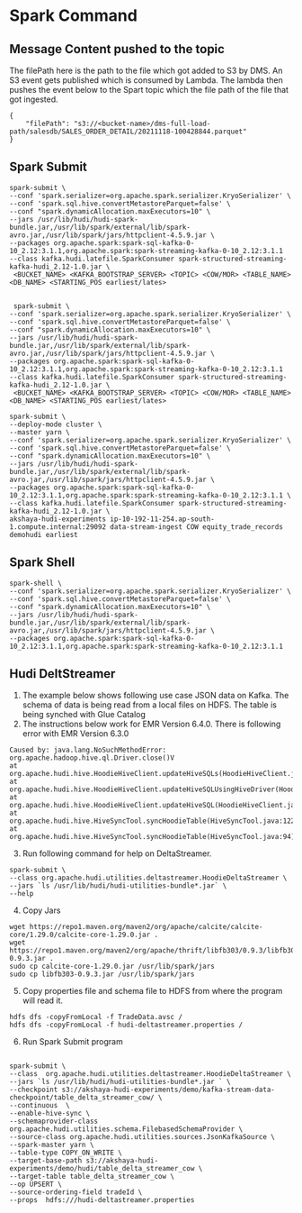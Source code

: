 
# Spark Command
## Message Content pushed to the topic
The filePath here is the path to the file which got added to S3 by DMS. An S3 event gets published which is consumed by Lambda. The lambda then pushes the event below to the Spart topic which the file path of the file that got ingested. 
```
{
    "filePath": "s3://<bucket-name>/dms-full-load-path/salesdb/SALES_ORDER_DETAIL/20211118-100428844.parquet"
}
```

## Spark Submit

```aidl
spark-submit \
--conf 'spark.serializer=org.apache.spark.serializer.KryoSerializer' \
--conf 'spark.sql.hive.convertMetastoreParquet=false' \
--conf "spark.dynamicAllocation.maxExecutors=10" \
--jars /usr/lib/hudi/hudi-spark-bundle.jar,/usr/lib/spark/external/lib/spark-avro.jar,/usr/lib/spark/jars/httpclient-4.5.9.jar \
--packages org.apache.spark:spark-sql-kafka-0-10_2.12:3.1.1,org.apache.spark:spark-streaming-kafka-0-10_2.12:3.1.1
--class kafka.hudi.latefile.SparkConsumer spark-structured-streaming-kafka-hudi_2.12-1.0.jar \
 <BUCKET_NAME> <KAFKA_BOOTSTRAP_SERVER> <TOPIC> <COW/MOR> <TABLE_NAME> <DB_NAME> <STARTING_POS earliest/lates>
 
 
 spark-submit \
--conf 'spark.serializer=org.apache.spark.serializer.KryoSerializer' \
--conf 'spark.sql.hive.convertMetastoreParquet=false' \
--conf "spark.dynamicAllocation.maxExecutors=10" \
--jars /usr/lib/hudi/hudi-spark-bundle.jar,/usr/lib/spark/external/lib/spark-avro.jar,/usr/lib/spark/jars/httpclient-4.5.9.jar \
--packages org.apache.spark:spark-sql-kafka-0-10_2.12:3.1.1,org.apache.spark:spark-streaming-kafka-0-10_2.12:3.1.1
--class kafka.hudi.latefile.SparkConsumer spark-structured-streaming-kafka-hudi_2.12-1.0.jar \
 <BUCKET_NAME> <KAFKA_BOOTSTRAP_SERVER> <TOPIC> <COW/MOR> <TABLE_NAME> <DB_NAME> <STARTING_POS earliest/lates>

spark-submit \
--deploy-mode cluster \
--master yarn \
--conf 'spark.serializer=org.apache.spark.serializer.KryoSerializer' \
--conf 'spark.sql.hive.convertMetastoreParquet=false' \
--conf "spark.dynamicAllocation.maxExecutors=10" \
--jars /usr/lib/hudi/hudi-spark-bundle.jar,/usr/lib/spark/external/lib/spark-avro.jar,/usr/lib/spark/jars/httpclient-4.5.9.jar \
--packages org.apache.spark:spark-sql-kafka-0-10_2.12:3.1.1,org.apache.spark:spark-streaming-kafka-0-10_2.12:3.1.1 \
--class kafka.hudi.latefile.SparkConsumer spark-structured-streaming-kafka-hudi_2.12-1.0.jar \
akshaya-hudi-experiments ip-10-192-11-254.ap-south-1.compute.internal:29092 data-stream-ingest COW equity_trade_records demohudi earliest
```


## Spark Shell
```aidl             
spark-shell \
--conf 'spark.serializer=org.apache.spark.serializer.KryoSerializer' \
--conf 'spark.sql.hive.convertMetastoreParquet=false' \
--conf "spark.dynamicAllocation.maxExecutors=10" \
--jars /usr/lib/hudi/hudi-spark-bundle.jar,/usr/lib/spark/external/lib/spark-avro.jar,/usr/lib/spark/jars/httpclient-4.5.9.jar \
--packages org.apache.spark:spark-sql-kafka-0-10_2.12:3.1.1,org.apache.spark:spark-streaming-kafka-0-10_2.12:3.1.1

```

## Hudi DeltStreamer
1. The example below shows following use case JSON data on Kafka. The schema of data is being read from a local files on HDFS. The table is being synched with Glue Catalog 
2. The instructions below work for EMR Version 6.4.0.
There is following error with EMR Version 6.3.0
```shell
Caused by: java.lang.NoSuchMethodError: org.apache.hadoop.hive.ql.Driver.close()V
at org.apache.hudi.hive.HoodieHiveClient.updateHiveSQLs(HoodieHiveClient.java:417)
at org.apache.hudi.hive.HoodieHiveClient.updateHiveSQLUsingHiveDriver(HoodieHiveClient.java:384)
at org.apache.hudi.hive.HoodieHiveClient.updateHiveSQL(HoodieHiveClient.java:374)
at org.apache.hudi.hive.HiveSyncTool.syncHoodieTable(HiveSyncTool.java:122)
at org.apache.hudi.hive.HiveSyncTool.syncHoodieTable(HiveSyncTool.java:94)
```
3. Run following command for help on DeltaStreamer.
```shell
spark-submit \
--class org.apache.hudi.utilities.deltastreamer.HoodieDeltaStreamer \
--jars `ls /usr/lib/hudi/hudi-utilities-bundle*.jar` \
--help
```   
4. Copy Jars
```shell
wget https://repo1.maven.org/maven2/org/apache/calcite/calcite-core/1.29.0/calcite-core-1.29.0.jar .
wget https://repo1.maven.org/maven2/org/apache/thrift/libfb303/0.9.3/libfb303-0.9.3.jar .
sudo cp calcite-core-1.29.0.jar /usr/lib/spark/jars
sudo cp libfb303-0.9.3.jar /usr/lib/spark/jars
```
5. Copy properties file and schema file to HDFS from where the program will read it. 
```shell
hdfs dfs -copyFromLocal -f TradeData.avsc /
hdfs dfs -copyFromLocal -f hudi-deltastreamer.properties /
```
6. Run Spark Submit program
```shell

spark-submit \
--class  org.apache.hudi.utilities.deltastreamer.HoodieDeltaStreamer \
--jars `ls /usr/lib/hudi/hudi-utilities-bundle*.jar ` \
--checkpoint s3://akshaya-hudi-experiments/demo/kafka-stream-data-checkpoint/table_delta_streamer_cow/ \
--continuous  \
--enable-hive-sync \
--schemaprovider-class org.apache.hudi.utilities.schema.FilebasedSchemaProvider \
--source-class org.apache.hudi.utilities.sources.JsonKafkaSource \
--spark-master yarn \
--table-type COPY_ON_WRITE \
--target-base-path s3://akshaya-hudi-experiments/demo/hudi/table_delta_streamer_cow \
--target-table table_delta_streamer_cow \
--op UPSERT \
--source-ordering-field tradeId \
--props  hdfs:///hudi-deltastreamer.properties

```
